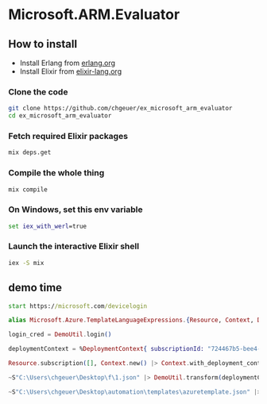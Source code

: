 # Microsoft.ARM.Evaluator

## How to install

- Install Erlang from [erlang.org](https://www.erlang.org/downloads)
- Install Elixir from [elixir-lang.org](https://elixir-lang.org/install.html)

### Clone the code

```bash
git clone https://github.com/chgeuer/ex_microsoft_arm_evaluator
cd ex_microsoft_arm_evaluator
```

### Fetch required Elixir packages

```bash
mix deps.get
```

### Compile the whole thing

```bash
mix compile
```

### On Windows, set this env variable

```cmd
set iex_with_werl=true
```

### Launch the interactive Elixir shell

```bash
iex -S mix
```

## demo time

```cmd
start https://microsoft.com/devicelogin
```

```elixir
alias Microsoft.Azure.TemplateLanguageExpressions.{Resource, Context, DeploymentContext, Evaluator.Resource}

login_cred = DemoUtil.login()

deploymentContext = %DeploymentContext{ subscriptionId: "724467b5-bee4-484b-bf13-d6a5505d2b51", resourceGroup: "longterm" } |> DeploymentContext.with_device_login(login_cred)

Resource.subscription([], Context.new() |> Context.with_deployment_context(deploymentContext))

~S"C:\Users\chgeuer\Desktop\f\1.json" |> DemoUtil.transform(deploymentContext, %{})

~S"C:\Users\chgeuer\Desktop\automation\templates\azuretemplate.json" |> DemoUtil.transform(deploymentContext, %{"adminPassword" => "SuperSecret123.-##"})
```
